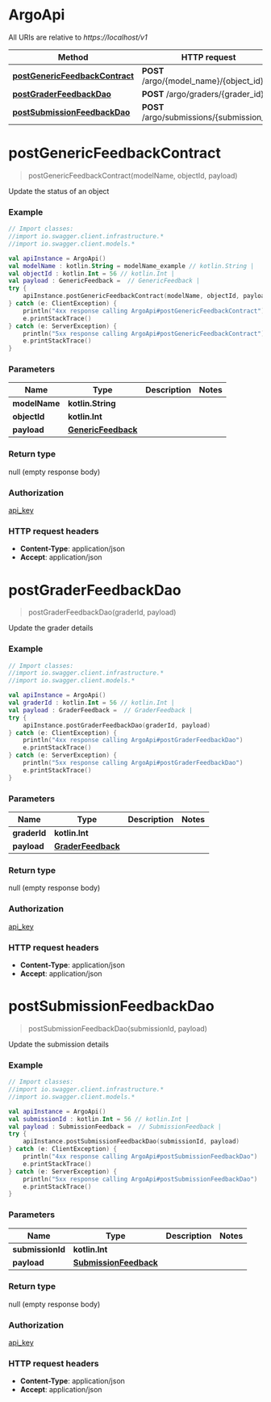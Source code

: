 # ArgoApi

All URIs are relative to *https://localhost/v1*

Method | HTTP request | Description
------------- | ------------- | -------------
[**postGenericFeedbackContract**](ArgoApi.md#postGenericFeedbackContract) | **POST** /argo/{model_name}/{object_id} | 
[**postGraderFeedbackDao**](ArgoApi.md#postGraderFeedbackDao) | **POST** /argo/graders/{grader_id} | 
[**postSubmissionFeedbackDao**](ArgoApi.md#postSubmissionFeedbackDao) | **POST** /argo/submissions/{submission_id} | 


<a name="postGenericFeedbackContract"></a>
# **postGenericFeedbackContract**
> postGenericFeedbackContract(modelName, objectId, payload)



Update the status of an object

### Example
```kotlin
// Import classes:
//import io.swagger.client.infrastructure.*
//import io.swagger.client.models.*

val apiInstance = ArgoApi()
val modelName : kotlin.String = modelName_example // kotlin.String | 
val objectId : kotlin.Int = 56 // kotlin.Int | 
val payload : GenericFeedback =  // GenericFeedback | 
try {
    apiInstance.postGenericFeedbackContract(modelName, objectId, payload)
} catch (e: ClientException) {
    println("4xx response calling ArgoApi#postGenericFeedbackContract")
    e.printStackTrace()
} catch (e: ServerException) {
    println("5xx response calling ArgoApi#postGenericFeedbackContract")
    e.printStackTrace()
}
```

### Parameters

Name | Type | Description  | Notes
------------- | ------------- | ------------- | -------------
 **modelName** | **kotlin.String**|  |
 **objectId** | **kotlin.Int**|  |
 **payload** | [**GenericFeedback**](GenericFeedback.md)|  |

### Return type

null (empty response body)

### Authorization

[api_key](../README.md#api_key)

### HTTP request headers

 - **Content-Type**: application/json
 - **Accept**: application/json

<a name="postGraderFeedbackDao"></a>
# **postGraderFeedbackDao**
> postGraderFeedbackDao(graderId, payload)



Update the grader details

### Example
```kotlin
// Import classes:
//import io.swagger.client.infrastructure.*
//import io.swagger.client.models.*

val apiInstance = ArgoApi()
val graderId : kotlin.Int = 56 // kotlin.Int | 
val payload : GraderFeedback =  // GraderFeedback | 
try {
    apiInstance.postGraderFeedbackDao(graderId, payload)
} catch (e: ClientException) {
    println("4xx response calling ArgoApi#postGraderFeedbackDao")
    e.printStackTrace()
} catch (e: ServerException) {
    println("5xx response calling ArgoApi#postGraderFeedbackDao")
    e.printStackTrace()
}
```

### Parameters

Name | Type | Description  | Notes
------------- | ------------- | ------------- | -------------
 **graderId** | **kotlin.Int**|  |
 **payload** | [**GraderFeedback**](GraderFeedback.md)|  |

### Return type

null (empty response body)

### Authorization

[api_key](../README.md#api_key)

### HTTP request headers

 - **Content-Type**: application/json
 - **Accept**: application/json

<a name="postSubmissionFeedbackDao"></a>
# **postSubmissionFeedbackDao**
> postSubmissionFeedbackDao(submissionId, payload)



Update the submission details

### Example
```kotlin
// Import classes:
//import io.swagger.client.infrastructure.*
//import io.swagger.client.models.*

val apiInstance = ArgoApi()
val submissionId : kotlin.Int = 56 // kotlin.Int | 
val payload : SubmissionFeedback =  // SubmissionFeedback | 
try {
    apiInstance.postSubmissionFeedbackDao(submissionId, payload)
} catch (e: ClientException) {
    println("4xx response calling ArgoApi#postSubmissionFeedbackDao")
    e.printStackTrace()
} catch (e: ServerException) {
    println("5xx response calling ArgoApi#postSubmissionFeedbackDao")
    e.printStackTrace()
}
```

### Parameters

Name | Type | Description  | Notes
------------- | ------------- | ------------- | -------------
 **submissionId** | **kotlin.Int**|  |
 **payload** | [**SubmissionFeedback**](SubmissionFeedback.md)|  |

### Return type

null (empty response body)

### Authorization

[api_key](../README.md#api_key)

### HTTP request headers

 - **Content-Type**: application/json
 - **Accept**: application/json

